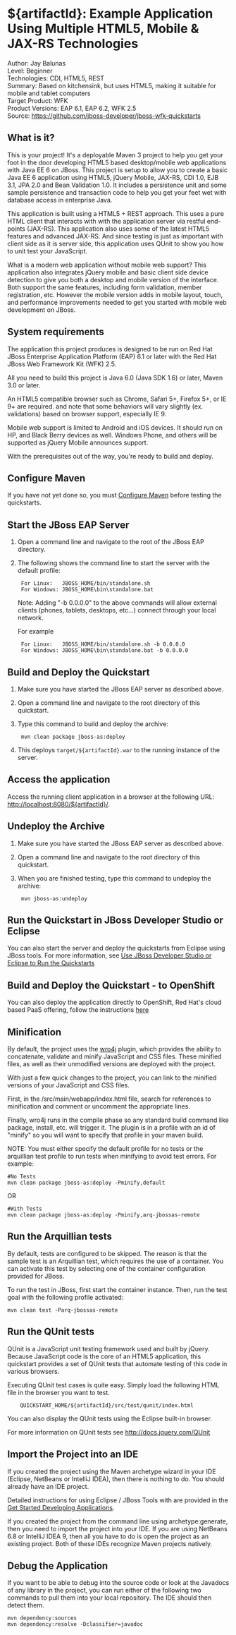${artifactId}: Example Application Using Multiple HTML5, Mobile & JAX-RS Technologies 
=========================================================================================================
Author: Jay Balunas  
Level: Beginner   
Technologies: CDI, HTML5, REST  
Summary: Based on kitchensink, but uses HTML5, making it suitable for mobile and tablet computers  
Target Product: WFK  
Product Versions: EAP 6.1, EAP 6.2, WFK 2.5  
Source: <https://github.com/jboss-developer/jboss-wfk-quickstarts>  

What is it?
-----------

This is your project! It's a deployable Maven 3 project to help you get your foot in the door developing HTML5 based desktop/mobile web applications with Java EE 6 on JBoss. This project is setup to allow you to create a basic Java EE 6 application using HTML5, jQuery Mobile, JAX-RS, CDI 1.0, EJB 3.1, JPA 2.0 and Bean Validation 1.0. It includes a persistence unit and some sample persistence and transaction code to help you get your feet wet with database access in enterprise Java.

This application is built using a HTML5 + REST approach.  This uses a pure HTML client that interacts with with the application server via restful end-points (JAX-RS).  This application also uses some of the latest HTML5 features and advanced JAX-RS. And since testing is just as important with client side as it is server side, this application uses QUnit to show you how to unit test your JavaScript.

What is a modern web application without mobile web support? This application also integrates jQuery mobile and basic client side device detection to give you both a desktop and mobile  version of the interface. Both support the same features, including form validation, member registration, etc. However the mobile version adds in mobile layout, touch, and performance  improvements needed to get you started with mobile web development on JBoss.

System requirements
-------------------

The application this project produces is designed to be run on Red Hat JBoss Enterprise Application Platform (EAP) 6.1 or later with the  Red Hat JBoss Web Framework Kit (WFK) 2.5.

All you need to build this project is Java 6.0 (Java SDK 1.6) or later, Maven 3.0 or later.

An HTML5 compatible browser such as Chrome, Safari 5+, Firefox 5+, or IE 9+ are required. and note that some behaviors will vary slightly (ex. validations) based on browser support, especially IE 9.

Mobile web support is limited to Android and iOS devices.  It should run on HP, and Black Berry devices as well.  Windows Phone, and others will be supported as  jQuery Mobile announces support.
 
With the prerequisites out of the way, you're ready to build and deploy.


Configure Maven
---------------

If you have not yet done so, you must [Configure Maven](../README.md#configure-maven) before testing the quickstarts.


Start the JBoss EAP Server
-----------------------

1. Open a command line and navigate to the root of the JBoss EAP directory.
2. The following shows the command line to start the server with the default profile:

        For Linux:   JBOSS_HOME/bin/standalone.sh
        For Windows: JBOSS_HOME\bin\standalone.bat

   Note: Adding "-b 0.0.0.0" to the above commands will allow external clients (phones, tablets, desktops, etc...) connect through your local network.

   For example

        For Linux:   JBOSS_HOME/bin/standalone.sh -b 0.0.0.0
        For Windows: JBOSS_HOME\bin\standalone.bat -b 0.0.0.0


Build and Deploy the Quickstart
-------------------------------

1. Make sure you have started the JBoss EAP server as described above.
2. Open a command line and navigate to the root directory of this quickstart.
3. Type this command to build and deploy the archive:

        mvn clean package jboss-as:deploy

4. This deploys `target/${artifactId}.war` to the running instance of the server.


Access the application
----------------------

Access the running client application in a browser at the following URL: <http://localhost:8080/${artifactId}/>.


Undeploy the Archive
--------------------

1. Make sure you have started the JBoss EAP server as described above.
2. Open a command line and navigate to the root directory of this quickstart.
3. When you are finished testing, type this command to undeploy the archive:

        mvn jboss-as:undeploy


Run the Quickstart in JBoss Developer Studio or Eclipse
-------------------------------------

You can also start the server and deploy the quickstarts from Eclipse using JBoss tools. For more information, see [Use JBoss Developer Studio or Eclipse to Run the Quickstarts](../README.md#use-jboss-developer-studio-or-eclipse-to-run-the-quickstarts) 


Build and Deploy the Quickstart - to OpenShift
-------------------------------------

You can also deploy the application directly to OpenShift, Red Hat's cloud based PaaS offering, follow the instructions [here](https://community.jboss.org/wiki/DeployingHTML5ApplicationsToOpenshift)


Minification
-----------------

By default, the project uses the [wro4j](http://code.google.com/p/wro4j/) plugin, which provides the ability to concatenate, validate and minify JavaScript and CSS files. These minified files, as well as their unmodified versions are deployed with the project.

With just a few quick changes to the project, you can link to the minified versions of your JavaScript and CSS files.

First, in the <project-root>/src/main/webapp/index.html file, search for references to minification and comment or uncomment the appropriate lines.

Finally, wro4j runs in the compile phase so any standard build command like package, install, etc. will trigger it. The plugin is in a profile with an id of "minify" so you will want to specify that profile in your maven build.

NOTE: You must either specify the default profile for no tests or the arquillian test profile to run tests when minifying to avoid test errors. For example:

    #No Tests
    mvn clean package jboss-as:deploy -Pminify,default

OR

    #With Tests
    mvn clean package jboss-as:deploy -Pminify,arq-jbossas-remote
 
Run the Arquillian tests
-------------------------------------

By default, tests are configured to be skipped. The reason is that the sample test is an Arquillian test, which requires the use of a container. You can activate this test by selecting one of the container configuration provided  for JBoss.

To run the test in JBoss, first start the container instance. Then, run the test goal with the following profile activated:

    mvn clean test -Parq-jbossas-remote

Run the QUnit tests
-------------------------------------

QUnit is a JavaScript unit testing framework used and built by jQuery. Because JavaScript code is the core of an HTML5 application, this quickstart provides a set of QUnit tests that automate testing of this code in various browsers. 

Executing QUnit test cases is quite easy. Simply load the following HTML file in the browser you want to test.

        QUICKSTART_HOME/${artifactId}/src/test/qunit/index.html

You can also display the QUnit tests using the Eclipse built-in browser.

For more information on QUnit tests see <http://docs.jquery.com/QUnit>


Import the Project into an IDE
-------------------------------------

If you created the project using the Maven archetype wizard in your IDE (Eclipse, NetBeans or IntelliJ IDEA), then there is nothing to do. You should already have an IDE project.

Detailed instructions for using Eclipse / JBoss Tools with are provided in the [Get Started Developing Applications](http://www.jboss.org/jdf/quickstarts/jboss-as-quickstart/guide/Introduction/ "Get Started Developing Applications").

If you created the project from the command line using archetype:generate, then you need to import the project into your IDE. If you are using NetBeans 6.8 or IntelliJ IDEA 9, then all you have to do is open the project as an existing project. Both of these IDEs recognize Maven projects natively.

Debug the Application
-------------------------------------

If you want to be able to debug into the source code or look at the Javadocs of any library in the project, you can run either of the following two commands to pull them into your local repository. The IDE should then detect them.

    mvn dependency:sources
    mvn dependency:resolve -Dclassifier=javadoc
